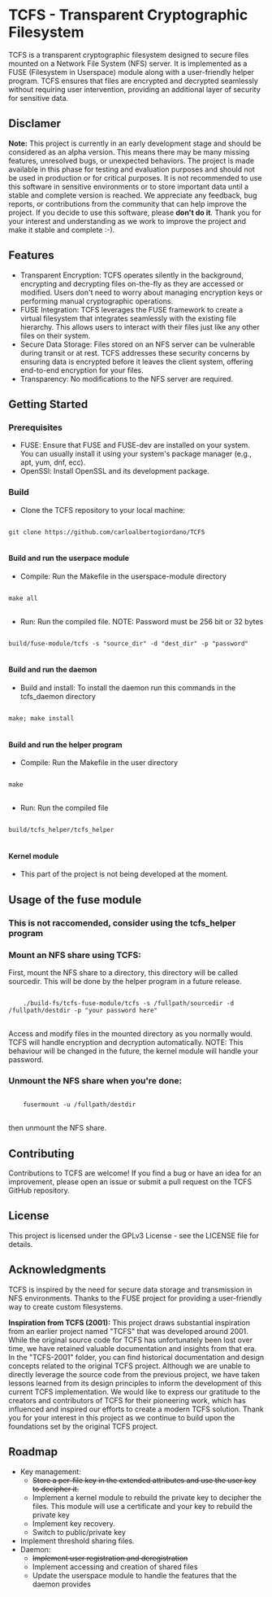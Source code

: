 # TCFS - Transparent Cryptographic Filesystem
TCFS is a transparent cryptographic filesystem designed to secure files mounted on a 
Network File System (NFS) server. It is implemented as a FUSE (Filesystem in Userspace)
module along with a user-friendly helper program. TCFS ensures that files are encrypted 
and decrypted seamlessly without requiring user intervention, providing an additional 
layer of security for sensitive data.

## Disclamer

**Note:** This project is currently in an early development stage and should be considered
as an alpha version. This means there may be many missing features, unresolved bugs,
or unexpected behaviors. The project is made available in this phase for testing and
evaluation purposes and should not be used in production or for critical purposes.
It is not recommended to use this software in sensitive environments or to store
important data until a stable and complete version is reached. We appreciate any feedback,
bug reports, or contributions from the community that can help improve the project. 
If you decide to use this software, please **don't do it**.
Thank you for your interest and understanding as we work to improve the project and make 
it stable and complete :-).

## Features
- Transparent Encryption: TCFS operates silently in the background, encrypting and 
decrypting files on-the-fly as they are accessed or modified. Users don't need to worry
about managing encryption keys or performing manual cryptographic operations.
- FUSE Integration: TCFS leverages the FUSE framework to create a virtual filesystem that
integrates seamlessly with the existing file hierarchy. This allows users to interact 
with their files just like any other files on their system.
- Secure Data Storage: Files stored on an NFS server can be vulnerable during transit or
at rest. TCFS addresses these security concerns by ensuring data is encrypted before it leaves the client system, offering end-to-end encryption for your files.
- Transparency: No modifications to the NFS server are required.

## Getting Started
### Prerequisites
- FUSE: Ensure that FUSE and FUSE-dev are installed on your system. You can usually install it using
your system's package manager (e.g., apt, yum, dnf, ecc).
- OpenSSl: Install OpenSSL and its development package.
### Build
- Clone the TCFS repository to your local machine:
<pre>
<code>
git clone https://github.com/carloalbertogiordano/TCFS
</code>
</pre>
#### Build and run the userpace module
- Compile: Run the Makefile in the userspace-module directory
<pre>
<code>
make all
</code>
</pre>
- Run: Run the compiled file. NOTE: Password must be 256 bit or 32 bytes 
<pre>
<code>
build/fuse-module/tcfs -s "source_dir" -d "dest_dir" -p "password"
</code>
</pre>

#### Build and run the daemon
- Build and install: To install the daemon run this commands in the tcfs_daemon directory
<pre>
<code>
make; make install
</code>
</pre>

#### Build and run the helper program
- Compile: Run the Makefile in the user directory
<pre>
<code>
make
</code>
</pre>
- Run: Run the compiled file
<pre>
<code>
build/tcfs_helper/tcfs_helper
</code>
</pre>

#### Kernel module
- This part of the project is not being developed at the moment.

## Usage of the fuse module
### This is not raccomended, consider using the tcfs_helper program
### Mount an NFS share using TCFS:
First, mount the NFS share to a directory, this directory will be called sourcedir.
This will be done by the helper program in a future release.
<pre>
<code>
    ./build-fs/tcfs-fuse-module/tcfs -s /fullpath/sourcedir -d /fullpath/destdir -p "your password here"
</code>
</pre>
Access and modify files in the mounted directory as you normally would. TCFS will handle 
encryption and decryption automatically. NOTE: This behaviour will be changed in the future, the kernel
module will handle your password.

### Unmount the NFS share when you're done:
<pre>
<code>
    fusermount -u /fullpath/destdir
</code>
</pre>
then unmount the NFS share.


## Contributing
Contributions to TCFS are welcome! If you find a bug or have an idea for an improvement,
please open an issue or submit a pull request on the TCFS GitHub repository.

## License
This project is licensed under the GPLv3 License - see the LICENSE file for details.

## Acknowledgments
TCFS is inspired by the need for secure data storage and transmission in NFS environments.
Thanks to the FUSE project for providing a user-friendly way to create custom filesystems.

**Inspiration from TCFS (2001):** This project draws substantial inspiration from an 
earlier project named "TCFS" that was developed around 2001. While the original source code
for TCFS has unfortunately been lost over time, we have retained valuable documentation 
and insights from that era. In the "TCFS-2001" folder, you can find historical 
documentation and design concepts related to the original TCFS project. Although we are 
unable to directly leverage the source code from the previous project, we have taken 
lessons learned from its design principles to inform the development of this current
TCFS implementation. We would like to express our gratitude to the creators and 
contributors of TCFS for their pioneering work, which has influenced and inspired our 
efforts to create a modern TCFS solution. Thank you for your interest in this project 
as we continue to build upon the foundations set by the original TCFS project.

## Roadmap
- Key management:
  - ~~Store a per-file key in the extended attributes and use the user key to decipher it.~~
  - Implement a kernel module to rebuild the private key to decipher the files. This module will use a certificate and your key to rebuild the private key
  - Implement key recovery.
  - Switch to public/private key
- Implement threshold sharing files.
- Daemon:
  - ~~Implement user registration and deregistration~~
  - Implement accessing and creation of shared files
  - Update the userspace module to handle the features that the daemon provides 